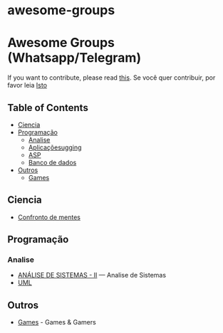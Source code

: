 # awesome-groups

# Awesome Groups (Whatsapp/Telegram)
 
If you want to contribute, please read [this](CONTRIBUTING.md).
Se você quer contribuir, por favor leia [Isto](CONTRIBUTING.md)
 
## Table of Contents
 
- [Ciencia](#ciencia)
- [Programação](#programacao)
  - [Analise](#analise)
  - [Aplicaçõesugging](#aplicacoes)
  - [ASP](#aps)
  - [Banco de dados](#bd)
- [Outros](#outros)
  - [Games](#games)



## Ciencia
* [Confronto de mentes](https://chat.whatsapp.com/6iFQOmowI6pB1KnWeSzBbd) 

## Programação

### Analise
* [ANÁLISE DE SISTEMAS - II](https://chat.whatsapp.com/K4d2r7zu4p0C89PD89M2hU) — Analise de Sistemas
* [UML](https://chat.whatsapp.com/7LLQf3XA3it16DdigFG4e2)

## Outros
* [Games](https://chat.whatsapp.com/Fy8qsvn11KA2nIPxxTkSEE) - Games & Gamers
